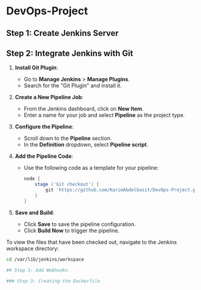 # DevOps-Project

## Step 1: Create Jenkins Server


## Step 2: Integrate Jenkins with Git

1. **Install Git Plugin**:
   - Go to **Manage Jenkins** > **Manage Plugins**.
   - Search for the "Git Plugin" and install it.

2. **Create a New Pipeline Job**:
   - From the Jenkins dashboard, click on **New Item**.
   - Enter a name for your job and select **Pipeline** as the project type.

3. **Configure the Pipeline**:
   - Scroll down to the **Pipeline** section.
   - In the **Definition** dropdown, select **Pipeline script**.

4. **Add the Pipeline Code**:
   - Use the following code as a template for your pipeline:
     ```groovy
     node {
         stage ('Git checkout') {
             git 'https://github.com/KarimAbdelbasit/DevOps-Project.git'
         }
     }
     ```

5. **Save and Build**:
   - Click **Save** to save the pipeline configuration.
   - Click **Build Now** to trigger the pipeline.


To view the files that have been checked out, navigate to the Jenkins workspace directory:
```bash
cd /var/lib/jenkins/workspace

## Step 3: Add Webhooks

### Step 3: Creating the Dockerfile

